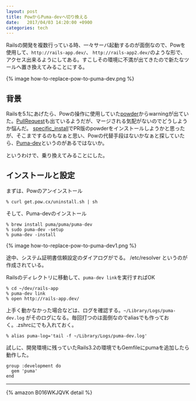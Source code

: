 ```yaml
---
layout: post
title: PowからPuma-devへ切り換える
date:   2017/04/03 14:20:00 +0900
categories: tech
---
```

Railsの開発を複数行っている時、一々サーバ起動するのが面倒なので、Powを使用して、`http://rails-app.dev/`、 `http://rails-app2.dev/`のような形で、アクセス出来るようにしてある。すこしその環境に不満が出てきたので新たなツールへ置き換えてみることにする。

{% image how-to-replace-pow-to-puma-dev.png %}


## 背景

Railsを5.1にあげたら、Powの操作に使用していた[powder]からwarningが出ていた。[PullRequest]も出ているようだが、マージされる気配がないのでどうしようか悩んだ。
[specific_install]でPR版のpowderをインストールしようかと思ったが、そこまでするのもなぁと思い、Powの代替手段はないかなぁと探していたら、[Puma-dev]というのがあるではないか。

というわけで、乗り換えてみることにした。

[powder]: https://github.com/rodreegez/powder
[PullRequest]: https://github.com/rodreegez/powder/pull/127
[specific_install]: https://github.com/rdp/specific_install
[Puma-dev]: https://github.com/puma/puma-dev

## インストールと設定

まずは、Powのアンインストール

    % curl get.pow.cx/uninstall.sh | sh

そして、Puma-devのインストール

    % brew install puma/puma/puma-dev
    % sudo puma-dev -setup
    % puma-dev -install

{% image how-to-replace-pow-to-puma-dev1.png %}

途中、システム証明書信頼設定のダイアログがでる。
/etc/resolver というのが作成されている。

Railsのディレクトリに移動して、`puma-dev link`を実行すればOK

    % cd ~/dev/rails-app
    % puma-dev link
    % open http://rails-app.dev/

上手く動かなかった場合などは、ログを確認する。`~/Library/Logs/puma-dev.log` がそのログになる。毎回打つのは面倒なのでaliasでも作っておく。.zshrcにでも入れておく。

```
% alias puma-log='tail -f ~/Library/Logs/puma-dev.log'
```

試しに、開発環境に残っていたRails3.2の環境でもGemfileにpumaを追加したら動作した。

```
group :development do
  gem 'puma'
end
```

---

{% amazon B016WKJQVK detail %}
